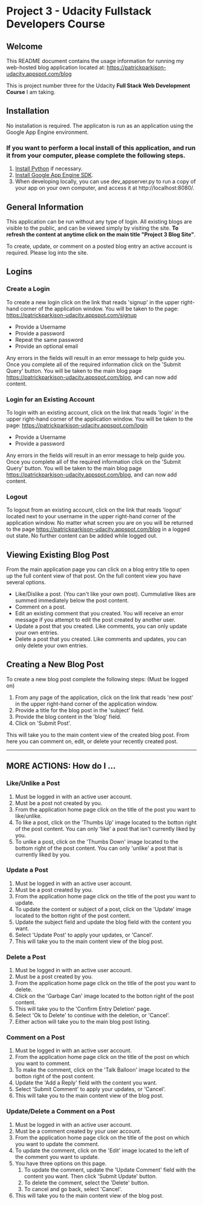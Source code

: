 # Project 3 - Udacity Fullstack Developers Course

## Welcome

This README document contains the usage information for running my web-hosted blog application located at: https://patrickparkison-udacity.appspot.com/blog

This is project number three for the Udacity **Full Stack Web Development Course** I am taking.

## Installation

No installation is required. The applicaton is run as an application using the Google App Engine environment.

### If you want to perform a local install of this application, and run it from your computer, please complete the following steps.
1. [Install Python](https://www.python.org/downloads/) if necessary.
2. [Install Google App Engine SDK](https://cloud.google.com/appengine/downloads#Google_App_Engine_SDK_for_Python/).
3. When developing locally, you can use dev_appserver.py to run a copy of your app on your own computer, and access it at http://localhost:8080/.

## General Information

This application can be run without any type of login. All existing blogs are visible to the public, and can be viewed simply by visiting the site. **To refresh the content at anytime click on the main title "Project 3 Blog Site"**.

To create, update, or comment on a posted blog entry an active account is required. Please log into the site.

## Logins

### Create a Login

To create a new login click on the link that reads 'signup' in the upper right-hand corner of the application window. You will be taken to the page: https://patrickparkison-udacity.appspot.com/signup

* Provide a Username
* Provide a password
* Repeat the same password
* Provide an optional email

Any errors in the fields will result in an error message to help guide you. Once you complete all of the required information click on the 'Submit Query' button. You will be taken to the main blog page https://patrickparkison-udacity.appspot.com/blog, and can now add content.

### Login for an Existing Account
To login with an existing account, click on the link that reads 'login' in the upper right-hand corner of the application window. You will be taken to the page: https://patrickparkison-udacity.appspot.com/login

* Provide a Username
* Provide a password

Any errors in the fields will result in an error message to help guide you. Once you complete all of the required information click on the 'Submit Query' button. You will be taken to the main blog page https://patrickparkison-udacity.appspot.com/blog, and can now add content.

### Logout 
To logout from an existing account, click on the link that reads 'logout' located next to your username in the upper right-hand corner of the application window. No matter what screen you are on you will be returned to the page https://patrickparkison-udacity.appspot.com/blog in a logged out state. No further content can be added while logged out.

## Viewing Existing Blog Post

From the main application page you can click on a blog entry title to open up the full content view of that post. On the full content view you have several options.

* Like/Dislike a post. (You can't like your own post). Cummulative likes are summed immediately below the post content.
* Comment on a post.
* Edit an existing comment that you created. You will receive an error message if you attempt to edit the post created by another user.
* Update a post that you created. Like comments, you can only update your own entries.
* Delete a post that you created. Like comments and updates, you can only delete your own entries.

## Creating a New Blog Post

To create a new blog post complete the following steps: (Must be logged on)

1. From any page of the application, click on the link that reads 'new post' in the upper right-hand corner of the application window.
2. Provide a title for the blog post in the 'subject' field.
3. Provide the blog content in the 'blog' field.
4. Click on 'Submit Post'. 

This will take you to the main content view of the created blog post. From here you can comment on, edit, or delete your recently created post.

- - - -
## MORE ACTIONS: How do I ...

### Like/Unlike a Post
1. Must be logged in with an active user account.
2. Must be a post not created by you.
3. From the application home page click on the title of the post you want to like/unlike.
4. To like a post, click on the 'Thumbs Up' image located to the botton right of the post content. You can only 'like' a post that isn't currently liked by you.
5. To unlke a post, click on the 'Thumbs Down' image located to the bottom right of the post content. You can only 'unlike' a post that is currently liked by you.

### Update a Post
1. Must be logged in with an active user account.
2. Must be a post created by you.
3. From the application home page click on the title of the post you want to update.
4. To update the content or subject of a post, click on the 'Update' image located to the botton right of the post content. 
5. Update the subject field and update the blog field with the content you want.
6. Select 'Update Post' to apply your updates, or 'Cancel'.
7. This will take you to the main content view of the blog post.

### Delete a Post
1. Must be logged in with an active user account.
2. Must be a post created by you.
3. From the application home page click on the title of the post you want to delete.
4. Click on the 'Garbage Can' image located to the botton right of the post content.
5. This will take you to the 'Confirm Entry Deletion' page.
6. Select 'Ok to Delete' to continue with the deletion, or 'Cancel'.
7. Either action will take you to the main blog post listing.

### Comment on a Post
1. Must be logged in with an active user account.
2. From the application home page click on the title of the post on which you want to comment.
3. To make the comment, click on the 'Talk Balloon' image located to the botton right of the post content. 
4. Update the 'Add a Reply' field with the content you want.
5. Select 'Submit Comment' to apply your updates, or 'Cancel'.
6. This will take you to the main content view of the blog post.

### Update/Delete a Comment on a Post
1. Must be logged in with an active user account.
2. Must be a comment created by your user account.
3. From the application home page click on the title of the post on which you want to update the comment.
4. To update the comment, click on the 'Edit' image located to the left of the comment you want to update.
5. You have three options on this page.
    1. To update the comment, update the 'Update Comment' field with the content you want. Then click 'Submit Update' button.
    2. To delete the comment, select the 'Delete' button.
    3. To cancel and go back, select 'Cancel'.
6. This will take you to the main content view of the blog post.
